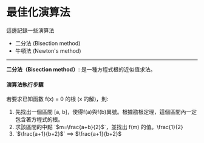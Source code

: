 <!DOCTYPE html>
<html>

<body>

<h1>最佳化演算法</h1>
這邊記錄一些演算法
<ul>
    <li>二分法 (Bisection method)</li>
    <li>牛頓法 (Newton's method)</li>
</ul>
<hr>
<b>二分法（Bisection method）</b>: 是一種方程式根的近似值求法。 <br>

<h4>演算法執行步驟</h4>
若要求已知函數 f(x) = 0 的根 (x 的解)，則:
<ol>
  <li>先找出一個區間 [a, b]，使得f(a)與f(b)異號。根據勘根定理，這個區間內一定包含著方程式的根。</li>
  <li>求該區間的中點 `$m=\frac{a+b}{2}$`，並找出 f(m) 的值。\frac{1}{2} </li>
    <li> `$\frac{a+1}{b+2}$` ==> $\frac{a+1}{b+2}$</li>
</ol> 


</body>
</html>
